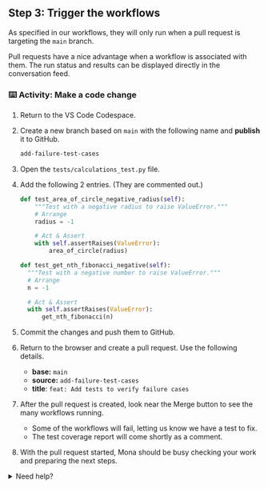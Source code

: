 ## Step 3: Trigger the workflows

<!-- Take a look at the merge box, you'll notice you can merge this even though the review process hasn't been met. -->

<!-- Protected branches ensure that collaborators on your repository cannot make irrevocable changes to branches. Enabling protected branches also allows you to enable other optional checks and requirements, like required status checks and required reviews. -->

As specified in our workflows, they will only run when a pull request is targeting the `main` branch.

Pull requests have a nice advantage when a workflow is associated with them. The run status and results can be displayed directly in the conversation feed.

### ⌨️ Activity: Make a code change

1. Return to the VS Code Codespace.

1. Create a new branch based on `main` with the following name and **publish** it to GitHub.

   ```txt
   add-failure-test-cases
   ```

1. Open the `tests/calculations_test.py` file.

1. Add the following 2 entries. (They are commented out.)

   ```py
   def test_area_of_circle_negative_radius(self):
       """Test with a negative radius to raise ValueError."""
       # Arrange
       radius = -1

       # Act & Assert
       with self.assertRaises(ValueError):
           area_of_circle(radius)
   ```

   ```py
   def test_get_nth_fibonacci_negative(self):
     """Test with a negative number to raise ValueError."""
     # Arrange
     n = -1

     # Act & Assert
     with self.assertRaises(ValueError):
         get_nth_fibonacci(n)
   ```

1. Commit the changes and push them to GitHub.

1. Return to the browser and create a pull request. Use the following details.

   - **base:** `main`
   - **source:** `add-failure-test-cases`
   - **title**: `feat: Add tests to verify failure cases`

1. After the pull request is created, look near the Merge button to see the many workflows running.

   - Some of the workflows will fail, letting us know we have a test to fix.
   - The test coverage report will come shortly as a comment.

1. With the pull request started, Mona should be busy checking your work and preparing the next steps.

<details>
<summary>Need help?</summary>

- If the checks don't appear or updated, try refreshing the page. It's possible the workflow ran and the page just hasn't been updated with that change.

</details>
